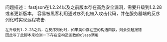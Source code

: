 问题描述：
	fastjson在1.2.24以及之前版本存在高危安全漏洞，需要升级到1.2.28或者更新版本。
	容易被黑客利用通过序列化植入攻击代码，并在服务器端的反序列化时实现远程攻击．
	
	在升级到1.2.28之后，在反序列化时，如果类中存在空的构造函数，则会引起报错
	因此写了此脚本来检测一下存在空构造函数的class调用
